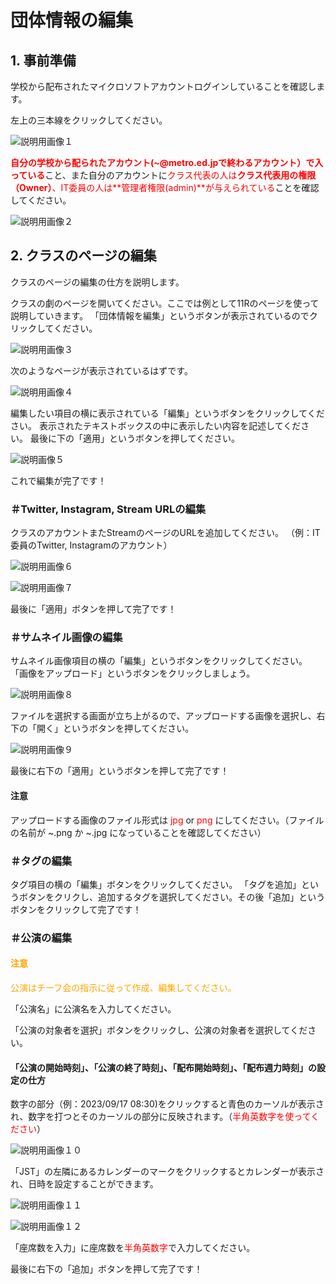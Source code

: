 # 団体情報の編集
## 1. 事前準備
学校から配布されたマイクロソフトアカウントログインしていることを確認します。

左上の三本線をクリックしてください。

![説明用画像１](images/explanation1.png)

<span style="color:red">**自分の学校から配られたアカウント(~@metro.ed.jpで終わるアカウント）で入っている**</span>こと、また自分のアカウントに<span style="color:red">クラス代表の人は**クラス代表用の権限（Owner）**、IT委員の人は**管理者権限(admin)**が与えられている</span>ことを確認してください。

![説明用画像２](images/explanation2.png)

## 2. クラスのページの編集
クラスのページの編集の仕方を説明します。

クラスの劇のページを開いてください。ここでは例として11Rのページを使って説明していきます。
「団体情報を編集」というボタンが表示されているのでクリックしてください。

![説明用画像３](images/explanation3.png)

次のようなページが表示されているはずです。

![説明用画像４](images/explanation4.png)


編集したい項目の横に表示されている「編集」というボタンをクリックしてください。
表示されたテキストボックスの中に表示したい内容を記述してください。
最後に下の「適用」というボタンを押してください。

![説明画像５](images/explanation5.png)

これで編集が完了です！

### ＃Twitter, Instagram, Stream URLの編集
クラスのアカウントまたStreamのページのURLを追加してください。
（例：IT委員のTwitter, Instagramのアカウント）

![説明用画像６](images/explanation6.png)

![説明用画像７](images/explanation7.png)

最後に「適用」ボタンを押して完了です！

### ＃サムネイル画像の編集
サムネイル画像項目の横の「編集」というボタンをクリックしてください。
「画像をアップロード」というボタンをクリックしましょう。

![説明用画像８](images/explanation8.png)

ファイルを選択する画面が立ち上がるので、アップロードする画像を選択し、右下の「開く」というボタンを押してください。

![説明用画像９](images/explanation9.png)

最後に右下の「適用」というボタンを押して完了です！

#### 注意
アップロードする画像のファイル形式は<span style="color:red"> jpg </span>or<span style="color:red"> png </span>にしてください。（ファイルの名前が ~.png か ~.jpg になっていることを確認してください）

### ＃タグの編集
タグ項目の横の「編集」ボタンをクリックしてください。
「タグを追加」というボタンをクリクし、追加するタグを選択してください。その後「追加」というボタンをクリックして完了です！

### ＃公演の編集
#### <span style="color:orange">注意</span>
<span style="color:orange">公演はチーフ会の指示に従って作成、編集してください。</span>

「公演名」に公演名を入力してください。

「公演の対象者を選択」ボタンをクリックし、公演の対象者を選択してください。



#### 「公演の開始時刻」、「公演の終了時刻」、「配布開始時刻」、「配布週力時刻」の設定の仕方

数字の部分（例：2023/09/17 08:30)をクリックすると青色のカーソルが表示され、数字を打つとそのカーソルの部分に反映されます。（<span style="color:red">半角英数字を使ってください</span>）

![説明用画像１０](images/explanation10.png)

「JST」の左隣にあるカレンダーのマークをクリックするとカレンダーが表示され、日時を設定することができます。

![説明用画像１１](images/explanation11.png)

![説明用画像１２](images/explanation12.png)





「座席数を入力」に座席数を<span style="color:red">半角英数字</span>で入力してください。

最後に右下の「追加」ボタンを押して完了です！
